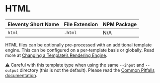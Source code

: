 # HTML

| Eleventy Short Name | File Extension | NPM Package |
| ------------------- | -------------- | ----------- |
| `html`              | `.html`        | N/A         |

HTML files can be optionally pre-processed with an additional template engine. This can be configured on a per-template basis or globally. Read more at [Changing a Template’s Rendering Engine](/docs/engines.md).

⚠️ Careful with this template type when using the same `--input` and `--output` directory (this is not the default). Please read the [Common Pitfalls documentation](/docs/pitfalls.md#same-input-output).
